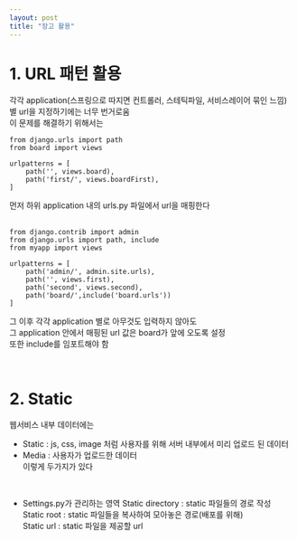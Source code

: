 ```yaml
---
layout: post
title: "장고 활용"
---
```


# 1. URL 패턴 활용  
각각 application(스프링으로 따지면 컨트롤러, 스테틱파일, 서비스레이어 묶인 느낌)  
별 url을 지정하기에는 너무 번거로움  
이 문제를 해결하기 위해서는  
```
from django.urls import path
from board import views

urlpatterns = [
    path('', views.board),
    path('first/', views.boardFirst),
]
```
먼저 하위 application 내의 urls.py 파일에서 url을 매핑한다  
<br>

```
from django.contrib import admin
from django.urls import path, include
from myapp import views

urlpatterns = [
    path('admin/', admin.site.urls),
    path('', views.first),
    path('second', views.second),
    path('board/',include('board.urls'))
]
```
그 이후 각각 application 별로 아무것도 입력하지 않아도  
그 application 안에서 매핑된 url 값은 board가 앞에 오도록 설정  
또한 include를 임포트해야 함  

<br>

# 2. Static
웹서비스 내부 데이터에는  
- Static : js, css, image 처럼 사용자를 위해 서버 내부에서 미리 업로드 된 데이터  
- Media : 사용자가 업로드한 데이터  
이렇게 두가지가 있다  

<br>

- Settings.py가 관리하는 영역
Static directory : static 파일들의 경로 작성  
Static root : static 파일들을 복사하여 모아놓은 경로(배포를 위해)  
Static url : static 파일을 제공할 url  
